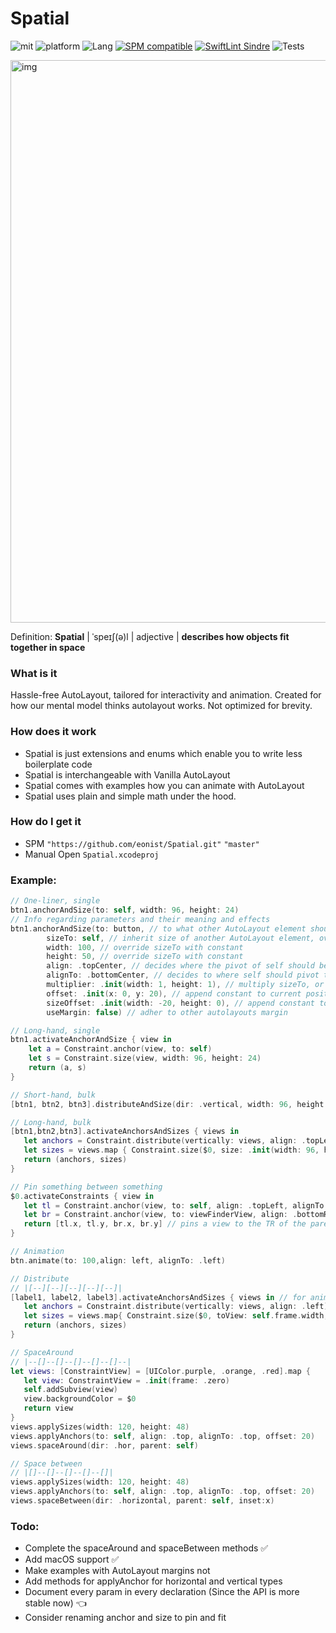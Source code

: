 # Spatial
![mit](https://img.shields.io/badge/License-MIT-brightgreen.svg)
![platform](https://img.shields.io/badge/Platform-iOS/macOS-blue.svg)
![Lang](https://img.shields.io/badge/Language-Swift%205.0-orange.svg)
[![SPM compatible](https://img.shields.io/badge/SPM-compatible-4BC51D.svg?style=flat)](https://github.com/apple/swift)
[![SwiftLint Sindre](https://img.shields.io/badge/SwiftLint-Sindre-hotpink.svg)](https://github.com/sindresorhus/swiftlint-sindre)
![Tests](https://github.com/eonist/Spatial/workflows/Tests/badge.svg)

<img width="900" alt="img" src="https://raw.github.com/stylekit/img/master/spatial_github.svg?sanitize=true">

Definition: **Spatial** | ˈspeɪʃ(ə)l | adjective | **describes how objects fit together in space**

### What is it
Hassle-free AutoLayout, tailored for interactivity and animation. Created for how our mental model thinks autolayout works. Not optimized for brevity.

### How does it work
- Spatial is just extensions and enums which enable you to write less boilerplate code
- Spatial is interchangeable with Vanilla AutoLayout
- Spatial comes with examples how you can animate with AutoLayout
- Spatial uses plain and simple math under the hood.

### How do I get it
- SPM `"https://github.com/eonist/Spatial.git"` `"master"`
- Manual Open `Spatial.xcodeproj`

### Example:

```swift
// One-liner, single
btn1.anchorAndSize(to: self, width: 96, height: 24)
// Info regarding parameters and their meaning and effects
btn1.anchorAndSize(to: button, // to what other AutoLayout element should self anchor and size to
		sizeTo: self, // inherit size of another AutoLayout element, overrides to param
		width: 100, // override sizeTo with constant
		height: 50, // override sizeTo with constant
		align: .topCenter, // decides where the pivot of self should be
		alignTo: .bottomCenter, // decides to where self should pivot to
		multiplier: .init(width: 1, height: 1), // multiply sizeTo, or constants
		offset: .init(x: 0, y: 20), // append constant to current position
		sizeOffset: .init(width: -20, height: 0), // append constant to current size
	   	useMargin: false) // adher to other autolayouts margin

// Long-hand, single
btn1.activateAnchorAndSize { view in
	let a = Constraint.anchor(view, to: self)
	let s = Constraint.size(view, width: 96, height: 24)
	return (a, s)
}
```

```swift
// Short-hand, bulk
[btn1, btn2, btn3].distributeAndSize(dir: .vertical, width: 96, height: 24)

// Long-hand, bulk
[btn1,btn2,btn3].activateAnchorsAndSizes { views in
   let anchors = Constraint.distribute(vertically: views, align: .topLeft)
   let sizes = views.map { Constraint.size($0, size: .init(width: 96, height: 42)) }
   return (anchors, sizes)
}
```

```swift
// Pin something between something
$0.activateConstraints { view in
   let tl = Constraint.anchor(view, to: self, align: .topLeft, alignTo: .topLeft)
   let br = Constraint.anchor(view, to: viewFinderView, align: .bottomRight, alignTo: .topRight)
   return [tl.x, tl.y, br.x, br.y] // pins a view to the TR of the parent and BL of another sibling-view
}
```

```swift
// Animation
btn.animate(to: 100,align: left, alignTo: .left)
```

```swift
// Distribute
// |[--][--][--][--][--]|
[label1, label2, label3].activateAnchorsAndSizes { views in // for anim: applyAnchorsAndSizes
   let anchors = Constraint.distribute(vertically: views, align: .left) // there is also: horizontally
   let sizes = views.map{ Constraint.size($0, toView: self.frame.width, height: 48)) }
   return (anchors, sizes)
}
```

```swift
// SpaceAround
// |--[]--[]--[]--[]--[]--|
let views: [ConstraintView] = [UIColor.purple, .orange, .red].map {
   let view: ConstraintView = .init(frame: .zero)
   self.addSubview(view)
   view.backgroundColor = $0
   return view
}
views.applySizes(width: 120, height: 48)
views.applyAnchors(to: self, align: .top, alignTo: .top, offset: 20)
views.spaceAround(dir: .hor, parent: self)
```

```swift
// Space between
// |[]--[]--[]--[]--[]|
views.applySizes(width: 120, height: 48)
views.applyAnchors(to: self, align: .top, alignTo: .top, offset: 20)
views.spaceBetween(dir: .horizontal, parent: self, inset:x)
```

### Todo:
- Complete the spaceAround and spaceBetween methods ✅
- Add macOS support ✅
- Make examples with AutoLayout margins not
- Add methods for applyAnchor for horizontal and vertical types
- Document every param in every declaration (Since the API is more stable now) 👈
- Consider renaming anchor and size to pin and fit
